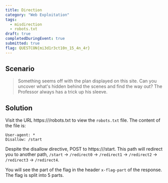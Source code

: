 ```yaml
---
title: Direction
category: "Web Exploitation"
tags: 
  - misdirection
  - robots.txt
draft: true
completedDuringEvent: true
submitted: true
flag: QUESTCON{mi3d1r3ct10n_15_4n_4r}
---
```

## Scenario

> Something seems off with the plan displayed on this site. Can you uncover what's hidden behind the scenes and find the way out? The Professor always has a trick up his sleeve.

## Solution

Visit the URL https://<url>/robots.txt to view the `robots.txt` file. The content of the file is:
```
User-agent: *
Disallow: /start
```

Despite the disallow directive, POST to https://<url>/start. This path will redirect you to another path, `/start` -> `/redirect0` -> `/redirect1` -> `/redirect2` -> `/redirect3` -> `/redirect4`.

You will see the part of the flag in the header `x-flag-part` of the response. The flag is split into 5 parts.
